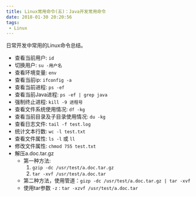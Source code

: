 ```yaml
---
title: Linux常用命令(五)：Java开发常用命令
date: 2018-01-30 20:20:56
tags:
 - Linux
---
```


日常开发中常用的Linux命令总结。

<!-- more -->

* 查看当前用户: ``id``
* 切换用户: ``su -用户名``
* 查看环境变量: ``env``
* 查看当前ip: ``ifconfig -a``
* 查看当前进程: ``ps -ef``
* 查看当前Java进程: ``ps -ef | grep java``
* 强制终止进程: ``kill -9 进程号``
* 查看文件系统使用情况: ``df -kg``
* 查看当前目录及子目录使用情况: ``du -kg``
* 查看日志文件: ``tail -f test.log``
* 统计文本行数: ``wc -l test.txt`` 
* 查看文件属性: ``ls -l`` 或 ``ll``
* 修改文件属性: ``chmod 755 test.txt``
* 解压a.doc.tar.gz
    * 第一种方法:
        1. ``gzip -dc /usr/test/a.doc.tar.gz``
        2. ``tar -xvf /usr/test/a.doc.tar``
    * 第二种方法，使用管道：``gizp -dc /usr/test/a.doc.tar.gz | tar -xvf``  
    * 使用tar参数 ``-z`` : ``tar -xzvf /usr/test/a.doc.tar``
